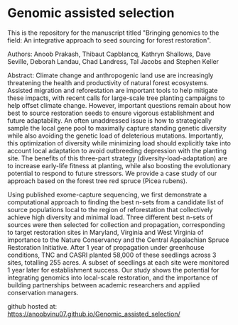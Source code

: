 # Genomic assisted selection
This is the repository for the manuscript titled "Bringing genomics to the field: An integrative approach to seed sourcing for forest restoration".

Authors: Anoob Prakash, Thibaut Capblancq, Kathryn Shallows, Dave Seville, Deborah Landau, Chad Landress, Tal Jacobs and Stephen Keller  

Abstract: 
Climate change and anthropogenic land use are increasingly threatening the health and productivity of natural forest ecosystems. Assisted migration and reforestation are important tools to help mitigate these impacts, with recent calls for large-scale tree planting campaigns to help offset climate change. However, important questions remain about how best to source restoration seeds to ensure vigorous establishment and future adaptability. An often unaddressed issue is how to strategically sample the local gene pool to maximally capture standing genetic diversity while also avoiding the genetic load of deleterious mutations. Importantly, this optimization of diversity while minimizing load should explicitly take into account local adaptation to avoid outbreeding depression with the planting site. The benefits of this three-part strategy (diversity-load-adaptation) are to increase early-life fitness at planting, while also boosting the evolutionary potential to respond to future stressors. We provide a case study of our approach based on the forest tree red spruce (Picea rubens).

Using published exome-capture sequencing, we first demonstrate a computational approach to finding the best n-sets from a candidate list of source populations local to the region of reforestation that collectively achieve high diversity and minimal load. Three different best n-sets of sources were then selected for collection and propagation, corresponding to target restoration sites in Maryland, Virginia and West Virginia of importance to the Nature Conservancy and the Central Appalachian Spruce Restoration Initiative. After 1 year of propagation under greenhouse conditions, TNC and CASRI planted 58,000 of these seedlings across 3 sites, totalling 255 acres. A subset of seedlings at each site were monitored 1 year later for establishment success. Our study shows the potential for integrating genomics into local-scale restoration, and the importance of building partnerships between academic researchers and applied conservation managers.

github hosted at: https://anoobvinu07.github.io/Genomic_assisted_selection/
